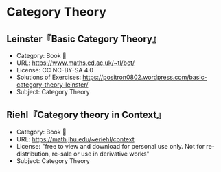 # Category Theory

## Leinster『Basic Category Theory』

* Category: Book 📖
* URL: <https://www.maths.ed.ac.uk/~tl/bct/>
* License: CC NC-BY-SA 4.0
* Solutions of Exercises: <https://positron0802.wordpress.com/basic-category-theory-leinster/>
* Subject: Category Theory

## Riehl『Category theory in Context』

* Category: Book 📖
* URL: <https://math.jhu.edu/~eriehl/context>
* License: "free to view and download for personal use only. Not for re-distribution, re-sale or use in derivative works"
* Subject: Category Theory